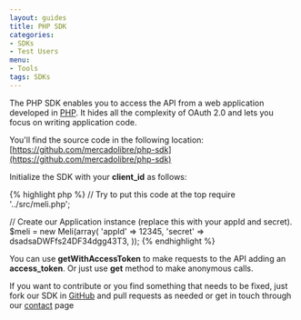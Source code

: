 ```yaml
---
layout: guides
title: PHP SDK
categories: 
- SDKs 
- Test Users
menu: 
- Tools
tags: SDKs
---
```



The PHP SDK enables you to access the API from a web application developed in [PHP](http://www.php.net).
It  hides all the complexity of OAuth 2.0 and lets you focus on writing application code.

You'll find the source code in the following location: [https://github.com/mercadolibre/php-sdk](https://github.com/mercadolibre/php-sdk)

Initialize the SDK with your __client_id__ as follows:

{% highlight php %}
// Try to put this code at the top
require '../src/meli.php';

// Create our Application instance (replace this with your appId and secret).
$meli = new Meli(array(
    'appId'         => 12345,
    'secret'        => dsadsaDWFfs24DF34dgg43T3,
));
{% endhighlight %}
	

You can use __getWithAccessToken__ to make requests to the API adding an __access_token__. Or just use __get__ method to make anonymous calls.
    
If you want to contribute or you find something that needs to be fixed, just fork our SDK in [GitHub](https://github.com/mercadolibre/php-sdk) and pull requests as needed or get in touch
through our [contact](/discuss) page
